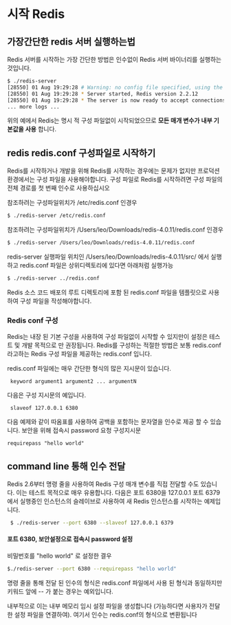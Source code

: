 # 시작 Redis

## 가장간단한 redis 서버 실행하는법
Redis 서버를 시작하는 가장 간단한 방법은 인수없이 Redis 서버 바이너리를 실행하는 것입니다.
```sh
$ ./redis-server
[28550] 01 Aug 19:29:28 # Warning: no config file specified, using the default config. In order to specify a config file use 'redis-server /path/to/redis.conf'
[28550] 01 Aug 19:29:28 * Server started, Redis version 2.2.12
[28550] 01 Aug 19:29:28 * The server is now ready to accept connections on port 6379
... more logs ...
```
위의 예에서 Redis는 명시 적 구성 파일없이 시작되었으므로 **모든 매개 변수가 내부 기본값을 사용** 합니다. 

## redis redis.conf 구성파일로 시작하기 
Redis를 시작하거나 개발을 위해 Redis를 시작하는 경우에는 문제가 없지만 프로덕션 환경에서는 구성 파일을 사용해야합니다.
구성 파일로 Redis를 시작하려면 구성 파일의 전체 경로를 첫 번째 인수로 사용하십시오  

참조하려는 구성파일위치가 /etc/redis.conf 인경우
```sh
$ ./redis-server /etc/redis.conf  
```

참조하려는 구성파일위치가 /Users/leo/Downloads/redis-4.0.11/redis.conf 인경우
```sh
$ ./redis-server /Users/leo/Downloads/redis-4.0.11/redis.conf
```

redis-server 실행파일 위치인 /Users/leo/Downloads/redis-4.0.11/src/ 에서 실행하고 redis.conf 파일은 상위디렉토리에 있다면 아래처럼 실행가능 
```sh
$ ./redis-server ../redis.conf
```
Redis 소스 코드 배포의 루트 디렉토리에 포함 된 redis.conf 파일을 템플릿으로 사용하여 구성 파일을 작성해야합니다.

### Redis conf 구성
Redis는 내장 된 기본 구성을 사용하여 구성 파일없이 시작할 수 있지만이 설정은 테스트 및 개발 목적으로 만 권장됩니다.
Redis를 구성하는 적절한 방법은 보통 redis.conf 라고하는 Redis 구성 파일을 제공하는 redis.conf 입니다.

redis.conf 파일에는 매우 간단한 형식의 많은 지시문이 있습니다.
```
 keyword argument1 argument2 ... argumentN 
```
다음은 구성 지시문의 예입니다.
```
 slaveof 127.0.0.1 6380 
```

다음 예제와 같이 따옴표를 사용하여 공백을 포함하는 문자열을 인수로 제공 할 수 있습니다.
 보안을 위해 접속시 password 요청 구성지시문
```
requirepass "hello world"
```

##  command line 통해 인수 전달
Redis 2.6부터 명령 줄을 사용하여 Redis 구성 매개 변수를 직접 전달할 수도 있습니다. 
이는 테스트 목적으로 매우 유용합니다. 
다음은 포트 6380을 127.0.0.1 포트 6379에서 실행중인 인스턴스의 슬레이브로 사용하여 새 Redis 인스턴스를 시작하는 예제입니다.
```sh
 $ ./redis-server --port 6380 --slaveof 127.0.0.1 6379 
```
#### 포트 6380, 보안설정으로 접속시 password 설정
비밀번호를 "hello world" 로 설정한 결우
```sh
$./redis-server --port 6380 --requirepass "hello world"
```

명령 줄을 통해 전달 된 인수의 형식은 redis.conf 파일에서 사용 된 형식과 동일하지만 키워드 앞에 -- 가 붙는 경우는 예외입니다.

내부적으로 이는 내부 메모리 임시 설정 파일을 생성합니다 (가능하다면 사용자가 전달한 설정 파일을 연결하여). 
여기서 인수는 redis.conf의 형식으로 변환됩니다
